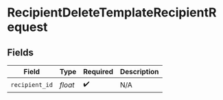 # RecipientDeleteTemplateRecipientRequest


## Fields

| Field              | Type               | Required           | Description        |
| ------------------ | ------------------ | ------------------ | ------------------ |
| `recipient_id`     | *float*            | :heavy_check_mark: | N/A                |